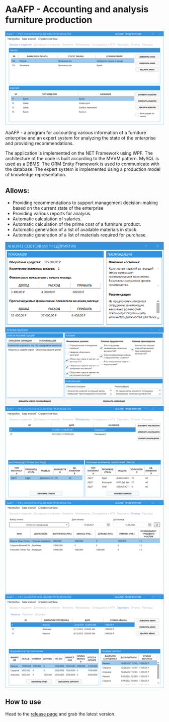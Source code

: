 # AaAFP - Accounting and analysis furniture production
![Program interface](https://github.com/AlexeyArtem/AaAFP/blob/main/Github/start.PNG)

AaAFP - a program for accounting various information of a furniture enterprise and an expert system for analyzing the state of the enterprise and providing recommendations.

The application is implemented on the NET Framework using WPF. The architecture of the code is built according to the MVVM pattern. MySQL is used as a DBMS. The ORM Entity Framework is used to communicate with the database. The expert system is implemented using a production model of knowledge representation.

## Allows:
- Providing recommendations to support management decision-making based on the current state of the enterprise
- Providing various reports for analysis.
- Automatic calculation of salaries.
- Automatic calculation of the prime cost of a furniture product.
- Automatic generation of a list of available materials in stock.
- Automatic generation of a list of materials required for purchase.

![State enterprise](https://github.com/AlexeyArtem/AaAFP/blob/main/Github/rec.PNG)
![Recommendations](https://github.com/AlexeyArtem/AaAFP/blob/main/Github/recs.PNG)
![Materials tab item](https://github.com/AlexeyArtem/AaAFP/blob/main/Github/materials.PNG)
![Reports tab item](https://github.com/AlexeyArtem/AaAFP/blob/main/Github/reports.PNG)
![Salaries tab item](https://github.com/AlexeyArtem/AaAFP/blob/main/Github/salaries.PNG)

## How to use
Head to the [release page](https://github.com/AlexeyArtem/AaAFP/releases) and grab the latest version.
